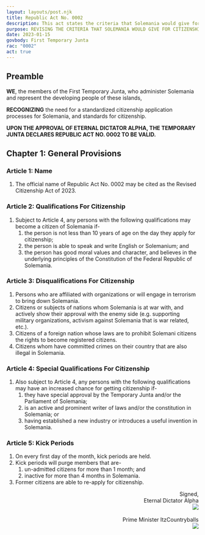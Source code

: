 ```yaml
---
layout: layouts/post.njk
title: Republic Act No. 0002
description: This act states the criteria that Solemania would give for citizenship application processes, and the standards for citizenship.
purpose: REVISING THE CRITERIA THAT SOLEMANIA WOULD GIVE FOR CITIZENSHIP APPLICATION PROCESSES, AND THE STANDARDS FOR CITIZENSHIP
date: 2023-01-15
govbody: First Temporary Junta
rac: "0002"
act: true
---
```


## Preamble 
<p>
<b><span class="text-3xl font-bold">W</span>E</b>, the members of the First Temporary Junta, who administer Solemania and represent the developing people of these islands,

**RECOGNIZING** the need for a standardized citizenship application processes for Solemania, and standards for citizenship.

**UPON THE APPROVAL OF ETERNAL DICTATOR ALPHA, THE TEMPORARY JUNTA DECLARES REPUBLIC ACT NO. 0002 TO BE VALID.**
</p>

## Chapter 1: General Provisions

### Article 1: Name
<ol class="numeral">
    <li>The official name of Republic Act No. 0002 may be cited as the Revised Citizenship Act of 2023.</li>
</ol>

### Article 2: Qualifications For Citizenship
<ol class="numeral">
    <li>Subject to Article 4, any persons with the following qualifications may become a citizen of Solemania if-
        <ol class="alpha list-inside">
            <li>the person is not less than 10 years of age on the day they apply for citizenship;</li>
            <li>the person is able to speak and write English or Solemanium; and</li>
            <li>the person has good moral values and character, and believes in the underlying principles of the Constitution of the Federal Republic of Solemania.</li>
        </ol>
    </li>
</ol>

### Article 3: Disqualifications For Citizenship
<ol class="alpha">
    <li>Persons who are affiliated with organizations or will engage in terrorism to bring down Solemania.</li>
    <li>Citizens or subjects of nations whom Solemania is at war with, and actively show their approval with the enemy side (e.g. supporting military organizations, activism against Solemania that is war related, etc.).</li>
    <li>Citizens of a foreign nation whose laws are to prohibit Solemani citizens the rights to become registered citizens.</li>
    <li>Citizens whom have committed crimes on their country that are also illegal in Solemania.</li>
</ol>

### Article 4: Special Qualifications For Citizenship
<ol class="numeral">
    <li>Also subject to Article 4, any persons with the following qualifications may have an increased chance for getting citizenship if-
        <ol class="alpha">
            <li>they have special approval by the Temporary Junta and/or the Parliament of Solemania;</li>
            <li>is an active and prominent writer of laws and/or the constitution in Solemania; or</li>
            <li>having established a new industry or introduces a useful invention in Solemania.</li>
        </ol>
    </li>
</ol>

### Article 5: Kick Periods
<ol class="numeral">
    <li>On every first day of the month, kick periods are held.</li>
    <li>Kick periods will purge members that are-
        <ol class="alpha">
            <li>un-admitted citizens for more than 1 month; and</li>
            <li>inactive for more than 4 months in Solemania.</li>
        </ol>
    </li>
    <li>Former citizens are able to re-apply for citizenship.</li> 
</ol>

<div class="grid" style="text-align:right;">
    Signed,
    <div class="block">
        Eternal Dictator Alpha<br>
        <img src="/assets/img/Alpha-sig.png" class="h-12 w-auto float-right block">
    </div>
    <br>
    <div class="block">
        Prime Minister ItzCountryballs<br>
        <img src="/assets/img/Itz-sig.png" class="h-12 w-auto float-right block">
    </div>
</div>